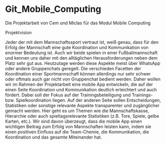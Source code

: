 # Git_Mobile_Computing
Die Projektarbeit von Cem und Miclas für das Modul Mobile Computing

Projektvision

Jeder der mit dem Mannschaftssport vertraut ist, weiß genau, dass für den Erfolg der Mannschaft eine gute Koordination und Kommunikation von enormer Bedeutung ist. Auch wir beide spielen in einer Fußballmannschaft und kennen uns daher mit den alltäglichen Herausforderungen neben dem Platz sehr gut aus. Heutzutage werden diese Aspekte meist über WhatsApp oder andere Gruppenchats geregelt. Die verschieden Facetten der Koordination einer Sportmannschaft können allerdings nur sehr schwer oder oftmals auch gar nicht von Gruppenchat bedient werden. Daher wollen wir im Rahmen der Projektarbeit eine mobile App entwickeln, die auf der einen Seite Koordination und Kommunikation deutlich erleichtert und auch fördert. Dabei soll der Fokus auf der Trainingsbeteiligung und Trainings- bzw. Spielkoordination liegen. Auf der anderen Seite sollen Entscheidungen, Statistiken oder sonstige relevante Aspekte transparenter und zugänglicher gemacht werden. Hier geht es um Themen wie die Mannschaftskasse, Hierarchie oder auch spieltagsrelevante Statistiken (z.B. Tore, Spiele, gelbe Karten, etc.). Wir sind davon überzeugt, dass die mobile App einen wichtigen Beitrag zum Erfolg von Mannschaften leisten kann, indem sie einen positiven Einfluss auf die Team-Chemie, die Kommunikation, die Koordination und das gesamte Miteinander hat. 
